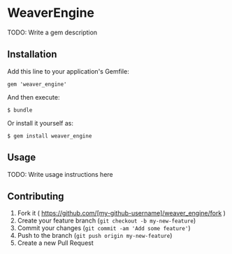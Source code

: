 # WeaverEngine

TODO: Write a gem description

## Installation

Add this line to your application's Gemfile:

    gem 'weaver_engine'

And then execute:

    $ bundle

Or install it yourself as:

    $ gem install weaver_engine

## Usage

TODO: Write usage instructions here

## Contributing

1. Fork it ( https://github.com/[my-github-username]/weaver_engine/fork )
2. Create your feature branch (`git checkout -b my-new-feature`)
3. Commit your changes (`git commit -am 'Add some feature'`)
4. Push to the branch (`git push origin my-new-feature`)
5. Create a new Pull Request
